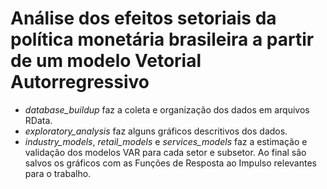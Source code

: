 # Análise dos efeitos setoriais da política monetária brasileira a partir de um modelo Vetorial Autorregressivo

- *database_buildup* faz a coleta e organização dos dados em arquivos RData.
- *exploratory_analysis* faz alguns gráficos descritivos dos dados.
- *industry_models*,  *retail_models* e *services_models* faz a estimação e validação dos modelos VAR para cada setor e subsetor. Ao final são salvos os gráficos com as Funções de Resposta ao Impulso relevantes para o trabalho.

